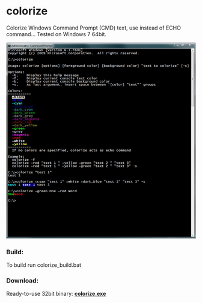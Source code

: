 # colorize

Colorize Windows Command Prompt (CMD) text, use instead of ECHO command...
Tested on Windows 7 64bit.

![**Screenshot:**](https://github.com/nijel8/colorize/blob/main/screenshot.jpg?raw=true)

### Build:
To build run colorize_build.bat

### Download:
Ready-to-use 32bit binary: <a id="raw-url" href="https://github.com/nijel8/colorize/releases/download/v.1.02/colorize.exe">**colorize.exe**</a>

